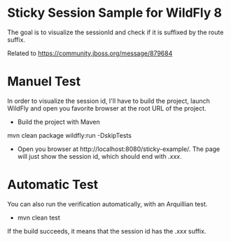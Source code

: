 # Sticky Session Sample for WildFly 8 #

The goal is to visualize the sessionId and check if it is suffixed by the route suffix.

Related to https://community.jboss.org/message/879684

# Manuel Test #

In order to visualize the session id, I'll have to build the project, launch WildFly and open you favorite browser at the root URL of the project.

* Build the project with Maven

 mvn clean package wildfly:run -DskipTests

* Open you browser at http://localhost:8080/sticky-example/. The page will just show the session id, which should end with _.xxx_.

# Automatic Test #

You can also run the verification automatically, with an Arquillian test.
 
* mvn clean test

If the build succeeds, it means that the session id has the _.xxx_  suffix.
